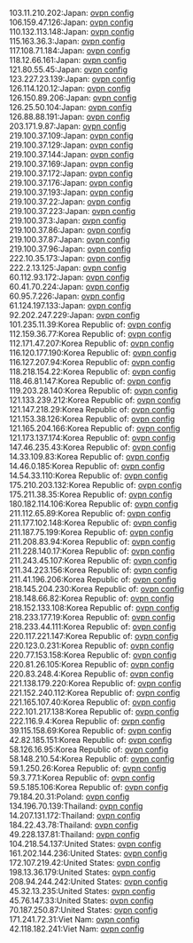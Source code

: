 103.11.210.202:Japan: [ovpn config](vpn/103_11_210_202.ovpn)  
106.159.47.126:Japan: [ovpn config](vpn/106_159_47_126.ovpn)  
110.132.113.148:Japan: [ovpn config](vpn/110_132_113_148.ovpn)  
115.163.36.3:Japan: [ovpn config](vpn/115_163_36_3.ovpn)  
117.108.71.184:Japan: [ovpn config](vpn/117_108_71_184.ovpn)  
118.12.66.161:Japan: [ovpn config](vpn/118_12_66_161.ovpn)  
121.80.55.45:Japan: [ovpn config](vpn/121_80_55_45.ovpn)  
123.227.23.139:Japan: [ovpn config](vpn/123_227_23_139.ovpn)  
126.114.120.12:Japan: [ovpn config](vpn/126_114_120_12.ovpn)  
126.150.89.206:Japan: [ovpn config](vpn/126_150_89_206.ovpn)  
126.25.50.104:Japan: [ovpn config](vpn/126_25_50_104.ovpn)  
126.88.88.191:Japan: [ovpn config](vpn/126_88_88_191.ovpn)  
203.171.9.87:Japan: [ovpn config](vpn/203_171_9_87.ovpn)  
219.100.37.109:Japan: [ovpn config](vpn/219_100_37_109.ovpn)  
219.100.37.129:Japan: [ovpn config](vpn/219_100_37_129.ovpn)  
219.100.37.144:Japan: [ovpn config](vpn/219_100_37_144.ovpn)  
219.100.37.169:Japan: [ovpn config](vpn/219_100_37_169.ovpn)  
219.100.37.172:Japan: [ovpn config](vpn/219_100_37_172.ovpn)  
219.100.37.176:Japan: [ovpn config](vpn/219_100_37_176.ovpn)  
219.100.37.193:Japan: [ovpn config](vpn/219_100_37_193.ovpn)  
219.100.37.22:Japan: [ovpn config](vpn/219_100_37_22.ovpn)  
219.100.37.223:Japan: [ovpn config](vpn/219_100_37_223.ovpn)  
219.100.37.3:Japan: [ovpn config](vpn/219_100_37_3.ovpn)  
219.100.37.86:Japan: [ovpn config](vpn/219_100_37_86.ovpn)  
219.100.37.87:Japan: [ovpn config](vpn/219_100_37_87.ovpn)  
219.100.37.96:Japan: [ovpn config](vpn/219_100_37_96.ovpn)  
222.10.35.173:Japan: [ovpn config](vpn/222_10_35_173.ovpn)  
222.2.13.125:Japan: [ovpn config](vpn/222_2_13_125.ovpn)  
60.112.93.172:Japan: [ovpn config](vpn/60_112_93_172.ovpn)  
60.41.70.224:Japan: [ovpn config](vpn/60_41_70_224.ovpn)  
60.95.7.226:Japan: [ovpn config](vpn/60_95_7_226.ovpn)  
61.124.197.133:Japan: [ovpn config](vpn/61_124_197_133.ovpn)  
92.202.247.229:Japan: [ovpn config](vpn/92_202_247_229.ovpn)  
101.235.11.39:Korea Republic of: [ovpn config](vpn/101_235_11_39.ovpn)  
112.159.36.77:Korea Republic of: [ovpn config](vpn/112_159_36_77.ovpn)  
112.171.47.207:Korea Republic of: [ovpn config](vpn/112_171_47_207.ovpn)  
116.120.177.190:Korea Republic of: [ovpn config](vpn/116_120_177_190.ovpn)  
116.127.207.94:Korea Republic of: [ovpn config](vpn/116_127_207_94.ovpn)  
118.218.154.22:Korea Republic of: [ovpn config](vpn/118_218_154_22.ovpn)  
118.46.81.147:Korea Republic of: [ovpn config](vpn/118_46_81_147.ovpn)  
119.203.28.140:Korea Republic of: [ovpn config](vpn/119_203_28_140.ovpn)  
121.133.239.212:Korea Republic of: [ovpn config](vpn/121_133_239_212.ovpn)  
121.147.218.29:Korea Republic of: [ovpn config](vpn/121_147_218_29.ovpn)  
121.153.38.126:Korea Republic of: [ovpn config](vpn/121_153_38_126.ovpn)  
121.165.204.166:Korea Republic of: [ovpn config](vpn/121_165_204_166.ovpn)  
121.173.137.174:Korea Republic of: [ovpn config](vpn/121_173_137_174.ovpn)  
147.46.235.43:Korea Republic of: [ovpn config](vpn/147_46_235_43.ovpn)  
14.33.109.83:Korea Republic of: [ovpn config](vpn/14_33_109_83.ovpn)  
14.46.0.185:Korea Republic of: [ovpn config](vpn/14_46_0_185.ovpn)  
14.54.33.110:Korea Republic of: [ovpn config](vpn/14_54_33_110.ovpn)  
175.210.203.132:Korea Republic of: [ovpn config](vpn/175_210_203_132.ovpn)  
175.211.38.35:Korea Republic of: [ovpn config](vpn/175_211_38_35.ovpn)  
180.182.114.106:Korea Republic of: [ovpn config](vpn/180_182_114_106.ovpn)  
211.112.65.89:Korea Republic of: [ovpn config](vpn/211_112_65_89.ovpn)  
211.177.102.148:Korea Republic of: [ovpn config](vpn/211_177_102_148.ovpn)  
211.187.75.199:Korea Republic of: [ovpn config](vpn/211_187_75_199.ovpn)  
211.208.83.94:Korea Republic of: [ovpn config](vpn/211_208_83_94.ovpn)  
211.228.140.17:Korea Republic of: [ovpn config](vpn/211_228_140_17.ovpn)  
211.243.45.107:Korea Republic of: [ovpn config](vpn/211_243_45_107.ovpn)  
211.34.223.156:Korea Republic of: [ovpn config](vpn/211_34_223_156.ovpn)  
211.41.196.206:Korea Republic of: [ovpn config](vpn/211_41_196_206.ovpn)  
218.145.204.230:Korea Republic of: [ovpn config](vpn/218_145_204_230.ovpn)  
218.148.66.82:Korea Republic of: [ovpn config](vpn/218_148_66_82.ovpn)  
218.152.133.108:Korea Republic of: [ovpn config](vpn/218_152_133_108.ovpn)  
218.233.177.19:Korea Republic of: [ovpn config](vpn/218_233_177_19.ovpn)  
218.233.44.111:Korea Republic of: [ovpn config](vpn/218_233_44_111.ovpn)  
220.117.221.147:Korea Republic of: [ovpn config](vpn/220_117_221_147.ovpn)  
220.123.0.231:Korea Republic of: [ovpn config](vpn/220_123_0_231.ovpn)  
220.77.153.158:Korea Republic of: [ovpn config](vpn/220_77_153_158.ovpn)  
220.81.26.105:Korea Republic of: [ovpn config](vpn/220_81_26_105.ovpn)  
220.83.248.4:Korea Republic of: [ovpn config](vpn/220_83_248_4.ovpn)  
221.138.179.220:Korea Republic of: [ovpn config](vpn/221_138_179_220.ovpn)  
221.152.240.112:Korea Republic of: [ovpn config](vpn/221_152_240_112.ovpn)  
221.165.107.40:Korea Republic of: [ovpn config](vpn/221_165_107_40.ovpn)  
222.101.217.138:Korea Republic of: [ovpn config](vpn/222_101_217_138.ovpn)  
222.116.9.4:Korea Republic of: [ovpn config](vpn/222_116_9_4.ovpn)  
39.115.158.69:Korea Republic of: [ovpn config](vpn/39_115_158_69.ovpn)  
42.82.185.151:Korea Republic of: [ovpn config](vpn/42_82_185_151.ovpn)  
58.126.16.95:Korea Republic of: [ovpn config](vpn/58_126_16_95.ovpn)  
58.148.210.54:Korea Republic of: [ovpn config](vpn/58_148_210_54.ovpn)  
59.1.250.26:Korea Republic of: [ovpn config](vpn/59_1_250_26.ovpn)  
59.3.77.1:Korea Republic of: [ovpn config](vpn/59_3_77_1.ovpn)  
59.5.185.106:Korea Republic of: [ovpn config](vpn/59_5_185_106.ovpn)  
79.184.20.31:Poland: [ovpn config](vpn/79_184_20_31.ovpn)  
134.196.70.139:Thailand: [ovpn config](vpn/134_196_70_139.ovpn)  
14.207.131.172:Thailand: [ovpn config](vpn/14_207_131_172.ovpn)  
184.22.43.78:Thailand: [ovpn config](vpn/184_22_43_78.ovpn)  
49.228.137.81:Thailand: [ovpn config](vpn/49_228_137_81.ovpn)  
104.218.54.137:United States: [ovpn config](vpn/104_218_54_137.ovpn)  
161.202.144.236:United States: [ovpn config](vpn/161_202_144_236.ovpn)  
172.107.219.42:United States: [ovpn config](vpn/172_107_219_42.ovpn)  
198.13.36.179:United States: [ovpn config](vpn/198_13_36_179.ovpn)  
208.94.244.242:United States: [ovpn config](vpn/208_94_244_242.ovpn)  
45.32.13.235:United States: [ovpn config](vpn/45_32_13_235.ovpn)  
45.76.147.33:United States: [ovpn config](vpn/45_76_147_33.ovpn)  
70.187.250.87:United States: [ovpn config](vpn/70_187_250_87.ovpn)  
171.241.72.31:Viet Nam: [ovpn config](vpn/171_241_72_31.ovpn)  
42.118.182.241:Viet Nam: [ovpn config](vpn/42_118_182_241.ovpn)  
